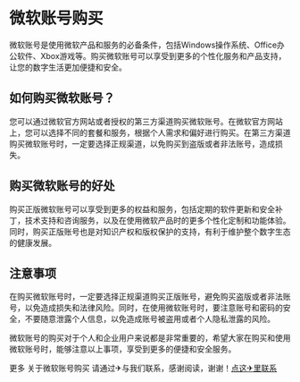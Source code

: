 # 微软账号购买

微软账号是使用微软产品和服务的必备条件，包括Windows操作系统、Office办公软件、Xbox游戏等。购买微软账号可以享受到更多的个性化服务和产品支持，让您的数字生活更加便捷和安全。

## 如何购买微软账号？

您可以通过微软官方网站或者授权的第三方渠道购买微软账号。在微软官方网站上，您可以选择不同的套餐和服务，根据个人需求和偏好进行购买。在第三方渠道购买微软账号时，一定要选择正规渠道，以免购买到盗版或者非法账号，造成损失。

## 购买微软账号的好处

购买正版微软账号可以享受到更多的权益和服务，包括定期的软件更新和安全补丁，技术支持和咨询服务，以及在使用微软产品时的更多个性化定制和功能体验。同时，购买正版账号也是对知识产权和版权保护的支持，有利于维护整个数字生态的健康发展。

## 注意事项

在购买微软账号时，一定要选择正规渠道购买正版账号，避免购买盗版或者非法账号，以免造成损失和法律风险。同时，在使用微软账号时，要注意账号和密码的安全，不要随意泄露个人信息，以免造成账号被盗用或者个人隐私泄露的风险。

微软账号的购买对于个人和企业用户来说都是非常重要的，希望大家在购买和使用微软账号时，能够注意以上事项，享受到更多的便捷和安全服务。

更多 关于微软账号购买 请通过✈与我们联系，感谢阅读，谢谢！[点这✈里联系](https://a.k02.cc)